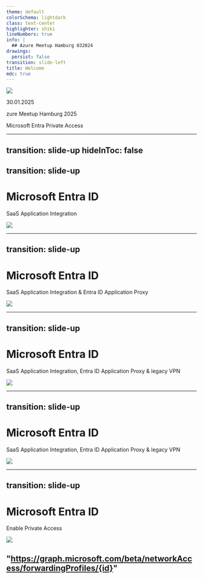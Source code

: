 ```yaml
---
theme: default
colorSchema: lightdark
class: text-center
highlighter: shiki
lineNumbers: true
info: |
  ## Azure Meetup Hamburg 032024
drawings:
  persist: false
transition: slide-left
title: Welcome
mdc: true
---
```


<img src="/Azure_Meetup.png" class="absolute top-15 right-30 w-60 rounded" />
<div class="absolute left-20 pt-1 w-140 text-left">
  <p><ph:users-four class="inlinetext-yellow-500"/> 30.01.2025</p>
  <span @click="$slidev.nav.next" class="text-5xl font-semibold rounded cursor-pointer text-gray-805">
     <logos:microsoft-azure class="inline text-yellow-500"/>zure Meetup  Hamburg 2025 
  </span>
  <p>  Microsoft Entra Private Access </p>
</div>

---
transition: slide-up
hideInToc: false
---
transition: slide-up
---

# Microsoft Entra ID
SaaS Application Integration

<img src="/Entra-ID-SaaS.png" class="mx-auto w-full rounded" />

---
transition: slide-up
---

# Microsoft Entra ID
SaaS Application Integration & Entra ID Application Proxy

<img src="/Entra-ID-SaaS-APPProxy.png" class="mx-auto w-full rounded" />

---
transition: slide-up
---

# Microsoft Entra ID
SaaS Application Integration, Entra ID Application Proxy & legacy VPN

<img src="/EntraID-VPN5.png" class="mx-auto w-full rounded" />

---
transition: slide-up
---

# Microsoft Entra ID
SaaS Application Integration, Entra ID Application Proxy & legacy VPN

<img src="/ENTRA-PA3.png" class="mx-auto w-full rounded" />


---
transition: slide-up
---

# Microsoft Entra ID
Enable Private Access

<img src="/graph.png" class="mx-auto w-full rounded" />

"https://graph.microsoft.com/beta/networkAccess/forwardingProfiles/{id}"
---

